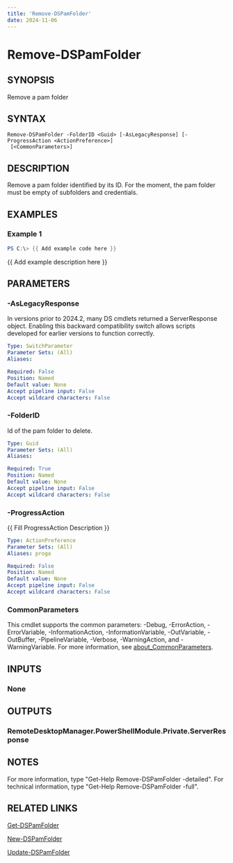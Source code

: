 ```yaml
---
title: 'Remove-DSPamFolder'
date: 2024-11-06
---
```



# Remove-DSPamFolder

## SYNOPSIS
Remove a pam folder

## SYNTAX

```
Remove-DSPamFolder -FolderID <Guid> [-AsLegacyResponse] [-ProgressAction <ActionPreference>]
 [<CommonParameters>]
```

## DESCRIPTION
Remove a pam folder identified by its ID.
For the moment, the pam folder must be empty of subfolders and credentials.

## EXAMPLES

### Example 1
```powershell
PS C:\> {{ Add example code here }}
```

{{ Add example description here }}

## PARAMETERS

### -AsLegacyResponse
In versions prior to 2024.2, many DS cmdlets returned a ServerResponse object.
Enabling this backward compatibility switch allows scripts developed for earlier versions to function correctly.

```yaml
Type: SwitchParameter
Parameter Sets: (All)
Aliases:

Required: False
Position: Named
Default value: None
Accept pipeline input: False
Accept wildcard characters: False
```

### -FolderID
Id of the pam folder to delete.

```yaml
Type: Guid
Parameter Sets: (All)
Aliases:

Required: True
Position: Named
Default value: None
Accept pipeline input: False
Accept wildcard characters: False
```

### -ProgressAction
{{ Fill ProgressAction Description }}

```yaml
Type: ActionPreference
Parameter Sets: (All)
Aliases: proga

Required: False
Position: Named
Default value: None
Accept pipeline input: False
Accept wildcard characters: False
```

### CommonParameters
This cmdlet supports the common parameters: -Debug, -ErrorAction, -ErrorVariable, -InformationAction, -InformationVariable, -OutVariable, -OutBuffer, -PipelineVariable, -Verbose, -WarningAction, and -WarningVariable. For more information, see [about_CommonParameters](http://go.microsoft.com/fwlink/?LinkID=113216).

## INPUTS

### None
## OUTPUTS

### RemoteDesktopManager.PowerShellModule.Private.ServerResponse
## NOTES
For more information, type "Get-Help Remove-DSPamFolder -detailed".
For technical information, type "Get-Help Remove-DSPamFolder -full".

## RELATED LINKS

[Get-DSPamFolder](http://127.0.0.1:1111/docs/Get-DSPamFolder/)

[New-DSPamFolder](http://127.0.0.1:1111/docs/New-DSPamFolder/)

[Update-DSPamFolder](http://127.0.0.1:1111/docs/Update-DSPamFolder/)

